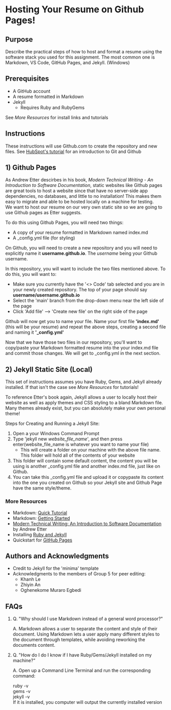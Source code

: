# Hosting Your Resume on Github Pages!
## Purpose
Describe the practical steps of how to host and format a resume using the software stack
you used for this assignment. The most common one is Markdown, VS Code, GitHub
Pages, and Jekyll. (Windows)
## Prerequisites
- A GitHub account
- A resume formatted in Markdown
- Jekyll
  - Requires Ruby and RubyGems
  
See _More Resources_ for install links and tutorials
## Instructions
These instructions will use Github.com to create the repository and new files. See [HubSpot's tutorial](https://product.hubspot.com/blog/git-and-github-tutorial-for-beginners) for an introduction to Git and Github
## 1) Github Pages
As Andrew Etter descirbes in his book, _Modern Technical Writing - An Introduction to Software Documentation_, static websites like Github pages are great tools to host a website since that have no server-side app dependencies, no databases, and little to no installation! This makes them easy to migrate and able to be hosted locally on a machine for testing.  
We want to host our resume on our very own static site so we are going to use Github pages as Etter suggests.  

To do this using Github Pages, you will need two things: 
  - A copy of your resume formatted in Markdown named index.md
  - A \_config.yml file (for styling)

On Github, you will need to create a new repository and you will need to explicitly name it **username.github.io**. The _username_ being your Github username.

In this repository, you will want to include the two files mentioned above. To do this, you will want to:
- Make sure you currently have the '<> Code' tab selected and you are in your newly created repository. The top of your page should say **username/username.github.io**
- Select the 'main' branch from the drop-down menu near the left side of the page
- Click 'Add file' --> 'Create new file' on the right side of the page

Github will now get you to name your file. Name your first file **'index.md'** (this will be your resume) and repeat the above steps, creating a second file and naming it **'\_config.yml'**

Now that we have those two files in our repository, you'll want to copy/paste your Markdown formatted resume into the your index.md file and commit those changes. We will get to \_config.yml in the next section.

## 2) Jekyll Static Site (Local)
This set of instructions assumes you have Ruby, Gems, and Jekyll already installed. If that isn't the case see _More Resources_ for tutorials!

To reference Etter's book again, Jekyll allows a user to locally host their website as well as apply themes and CSS styling to a bland Markdown file. Many themes already exist, but you can absolutely make your own personal theme!

Steps for Creating and Running a Jekyll Site:
1) Open a your Windows Command Prompt
2) Type 'jekyll new _website_file_name_', and then press enter(website_file_name is whatever you want to name your file)
    - This will create a folder on your machine with the above file name. This folder will hold all of the contents of your website
3)  This folder will contain some default content, the content you will be using is another \_config.yml file and another index.md file, just like on Github.
4)  You can take this \_config.yml file and upload it or copypaste its content into the one you created on Github so your Jekyll site and Github Page have the same style/theme.




### More Resources
- Markdown: [Quick Tutorial](https://helloacm.com/markdown-markup-language-quick-tutorial/)
- Markdown: [Getting Started](https://www.markdownguide.org/getting-started)
- [Modern Technical Writing: An Introduction to Software Documentation](https://www.amazon.ca/Modern-Technical-Writing-Introduction-Documentation-ebook/dp/B01A2QL9SS/ref=sr_1_fkmr0_1?crid=3BNVNJKVNPLJ5&keywords=etter+modern+technical+communication&qid=1678041446&sprefix=etter+modern+technical+communication%2Caps%2C129&sr=8-1-fkmr0) by Andrew Etter
- Installing [Ruby and Jekyll](https://jekyllrb.com/docs/installation/windows/)
- Quickstart for [GitHub Pages](https://docs.github.com/en/pages/quickstart)

## Authors and Acknowledgments
- Credit to Jekyll for the 'minima' template
- Acknowledgments to the members of Group 5 for peer editing:
  - Khanh Le
  - Zhiyin An
  - Oghenekome Muraro Egbedi
  
## FAQs
1. Q. "Why should I use Markdown instead of a general word processor?"

   A. Markdown allows a user to separate the content and style of their document. Using Markdown lets a user apply many different styles to the document through templates, while avoiding reworking the documents content.
   
2. Q. "How do I do I know if I have Ruby/Gems/Jekyll installed on my machine?"

   A. Open up a Command Line Terminal and run the corresponding command:
   
   ruby -v  
   gems -v  
   jekyll -v  
   If it is installed, you computer will output the currently installed version
